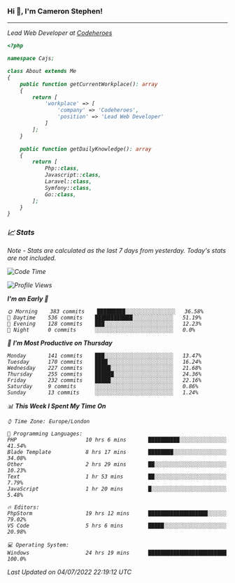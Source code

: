 ### Hi 👋, I'm Cameron Stephen!
<hr>
<p><em>Lead Web Developer at <a href="https://codeheroes.co.uk">Codeheroes</a></p>


```php
<?php

namespace Cajs;

class About extends Me
{
    public function getCurrentWorkplace(): array
    {
        return [
            'workplace' => [
                'company' => 'Codeheroes',
                'position' => 'Lead Web Developer'
            ]
        ];
    }

    public function getDailyKnowledge(): array
    {
        return [
            Php::class,
            Javascript::class,
            Laravel::class,
            Symfony::class,
            Go::class,
        ];
    }
}
```

### 📈 Stats
<p><em>Note - Stats are calculated as the last 7 days from yesterday. Today's stats are not included.</em></p>


<!--START_SECTION:waka-->
![Code Time](http://img.shields.io/badge/Code%20Time-2%2C991%20hrs-blue)

![Profile Views](http://img.shields.io/badge/Profile%20Views-0-blue)

**I'm an Early 🐤** 

```text
🌞 Morning    383 commits    █████████░░░░░░░░░░░░░░░░   36.58% 
🌆 Daytime    536 commits    ████████████░░░░░░░░░░░░░   51.19% 
🌃 Evening    128 commits    ███░░░░░░░░░░░░░░░░░░░░░░   12.23% 
🌙 Night      0 commits      ░░░░░░░░░░░░░░░░░░░░░░░░░   0.0%

```
📅 **I'm Most Productive on Thursday** 

```text
Monday       141 commits    ███░░░░░░░░░░░░░░░░░░░░░░   13.47% 
Tuesday      170 commits    ████░░░░░░░░░░░░░░░░░░░░░   16.24% 
Wednesday    227 commits    █████░░░░░░░░░░░░░░░░░░░░   21.68% 
Thursday     255 commits    ██████░░░░░░░░░░░░░░░░░░░   24.36% 
Friday       232 commits    █████░░░░░░░░░░░░░░░░░░░░   22.16% 
Saturday     9 commits      ░░░░░░░░░░░░░░░░░░░░░░░░░   0.86% 
Sunday       13 commits     ░░░░░░░░░░░░░░░░░░░░░░░░░   1.24%

```


📊 **This Week I Spent My Time On** 

```text
⌚︎ Time Zone: Europe/London

💬 Programming Languages: 
PHP                      10 hrs 6 mins       ██████████░░░░░░░░░░░░░░░   41.54% 
Blade Template           8 hrs 17 mins       ████████░░░░░░░░░░░░░░░░░   34.08% 
Other                    2 hrs 29 mins       ██░░░░░░░░░░░░░░░░░░░░░░░   10.23% 
Text                     1 hr 53 mins        ██░░░░░░░░░░░░░░░░░░░░░░░   7.79% 
JavaScript               1 hr 20 mins        █░░░░░░░░░░░░░░░░░░░░░░░░   5.48%

🔥 Editors: 
PhpStorm                 19 hrs 12 mins      ███████████████████░░░░░░   79.02% 
VS Code                  5 hrs 6 mins        █████░░░░░░░░░░░░░░░░░░░░   20.98%

💻 Operating System: 
Windows                  24 hrs 19 mins      █████████████████████████   100.0%

```


 Last Updated on 04/07/2022 22:19:12 UTC
<!--END_SECTION:waka-->
